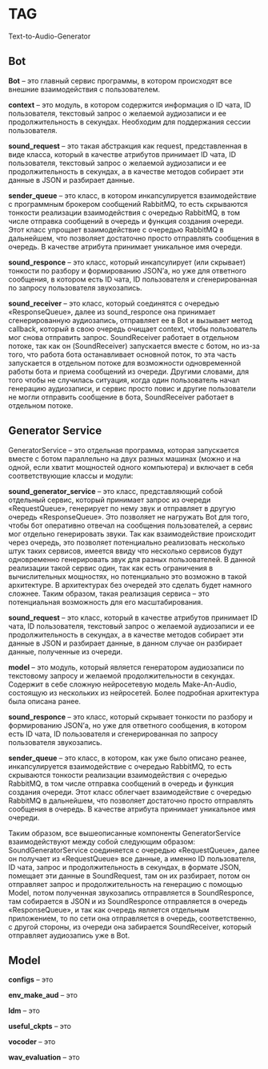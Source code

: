 # TAG
Text-to-Audio-Generator

## Bot

**Bot** – это главный сервис программы, в котором происходят все внешние взаимодействия с пользователем.

**context** – это модуль, в котором содержится информация о ID чата, ID пользователя, текстовый запрос о желаемой аудиозаписи и ее продолжительность в секундах. Необходим для поддержания сессии пользователя. 

**sound_request** – это такая абстракция как request, представленная в виде класса, который в качестве атрибутов принимает ID чата, ID пользователя, текстовый запрос о желаемой аудиозаписи и ее продолжительность в секундах, а в качестве методов собирает эти данные в JSON и разбирает данные.

**sender_queue** – это класс, в котором инкапсулируется взаимодействие с программным брокером сообщений RabbitMQ, то есть скрываются тонкости реализации взаимодействия с очередью RabbitMQ, в том числе отправка сообщений в очередь и функция создания очереди. Этот класс упрощает взаимодействие с очередью RabbitMQ в дальнейшем, что позволяет достаточно просто отправлять сообщения в очередь. В качестве атрибута принимает уникальное имя очереди. 

**sound_responce** – это класс, который инкапсулирует (или скрывает) тонкости по разбору и формированию JSON’а, но уже для ответного сообщения, в котором есть ID чата, ID пользователя и сгенерированная по запросу пользователя звукозапись.

**sound_receiver** – это класс, который соединятся с очередью «ResponseQueue», далее из sound_responce она принимает сгенерированную аудиозапись, отправляет ее в Bot и вызывает метод callback, который в свою очередь очищает context, чтобы пользователь мог снова отправить запрос. SoundReceiver работает в отдельном потоке, так как он (SoundReceiver) запускается вместе с ботом, но из-за того, что работа бота останавливает основной поток, то эта часть запускается в отдельном потоке для возможности одновременной работы бота и приема сообщений из очереди. Другими словами, для того чтобы не случилась ситуация, когда один пользователь начал генерацию аудиозаписи, и сервис просто повис и другие пользователи не могли отправить сообщение в бота, SoundReceiver работает в отдельном потоке. 

## Generator Service

GeneratorService – это отдельная программа, которая запускается вместе с ботом параллельно на двух разных машинах (можно и на одной, если хватит мощностей одного компьютера) и включает в себя соответствующие классы и модули:

**sound_generator_service** – это класс, представляющий собой отдельный сервис, который принимает запрос из очереди «RequestQueue», генерирует по нему звук и отправляет в другую очередь «ResponseQueue». Это позволяет не нагружать Bot для того, чтобы бот оперативно отвечал на сообщения пользователей, а сервис мог отдельно генерировать звуки. Так как взаимодействие происходит через очередь, это позволяет потенциально реализовать несколько штук таких сервисов, имеется ввиду что несколько сервисов будут одновременно генерировать звук для разных пользователей. В данной реализации такой сервис один, так как есть ограничения в вычислительных мощностях, но потенциально это возможно в такой архитектуре. В архитектурах без очередей это сделать будет намного сложнее. Таким образом, такая реализация сервиса – это потенциальная возможность для его масштабирования.

**sound_request** – это класс, который в качестве атрибутов принимает ID чата, ID пользователя, текстовый запрос о желаемой аудиозаписи и ее продолжительность в секундах, а в качестве методов собирает эти данные в JSON и разбирает данные, в данном случае он разбирает данные, полученные из очереди.

**model** – это модуль, который является генератором аудиозаписи по текстовому запросу и желаемой продолжительности в секундах. Содержит в себе сложную нейросетевую модель Make-An-Audio, состоящую из нескольких из нейросетей. Более подробная архитектура была описана ранее. 

**sound_responce** – это класс, который скрывает тонкости по разбору и формированию JSON’а, но уже для ответного сообщения, в котором есть ID чата, ID пользователя и сгенерированная по запросу пользователя звукозапись.

**sender_queue** – это класс, в котором, как уже было описано реанее, инкапсулируется взаимодействие с очередью RabbitMQ, то есть скрываются тонкости реализации взаимодействия с очередью RabbitMQ, в том числе отправка сообщений в очередь и функция создания очереди. Этот класс облегчает взаимодействие с очередью RabbitMQ в дальнейшем, что позволяет достаточно просто отправлять сообщения в очередь. В качестве атрибута принимает уникальное имя очереди. 

Таким образом, все вышеописанные компоненты GeneratorService взаимодействуют между собой следующим образом:
SoundGeneratorService соединяется с очередью «RequestQueue», далее он получает из «RequestQueue» все данные, а именно ID пользователя, ID чата, запрос и продолжительность в секундах, в формате JSON, помещает эти данные в SoundRequest, там он их разбирает, потом он отправляет запрос и продолжительность на генерацию с помощью Model, потом полученная звукозапись отправляется в SoundResponce, там собирается в JSON и из SoundResponce отправляется в очередь «ResponseQueue», и так как очередь является отдельным приложением, то по сети она отправляется в очередь, соответственно, с другой стороны, из очереди она забирается SoundReceiver, который отправляет аудиозапись уже в Bot.

## Model

**configs** – это

**env_make_aud** – это

**ldm** – это

**useful_ckpts** – это

**vocoder** – это

**wav_evaluation** – это
 

